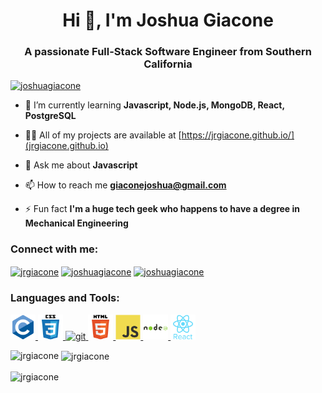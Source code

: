 <h1 align="center">Hi 👋, I'm Joshua Giacone</h1>
<h3 align="center">A passionate Full-Stack Software Engineer from Southern California</h3>

<p align="left"> <a href="https://twitter.com/joshuagiacone" target="blank"><img src="https://img.shields.io/twitter/follow/joshuagiacone?logo=twitter&style=for-the-badge" alt="joshuagiacone" /></a> </p>

- 🌱 I’m currently learning **Javascript, Node.js, MongoDB, React, PostgreSQL**

- 👨‍💻 All of my projects are available at [https://jrgiacone.github.io/](jrgiacone.github.io)

- 💬 Ask me about **Javascript**

- 📫 How to reach me **giaconejoshua@gmail.com**

- ⚡ Fun fact **I'm a huge tech geek who happens to have a degree in Mechanical Engineering**

<h3 align="left">Connect with me:</h3>
<p align="left">
<a href="https://codepen.io/jrgiacone" target="blank"><img align="center" src="https://raw.githubusercontent.com/rahuldkjain/github-profile-readme-generator/master/src/images/icons/Social/codepen.svg" alt="jrgiacone" height="30" width="40" /></a>
<a href="https://twitter.com/joshuagiacone" target="blank"><img align="center" src="https://raw.githubusercontent.com/rahuldkjain/github-profile-readme-generator/master/src/images/icons/Social/twitter.svg" alt="joshuagiacone" height="30" width="40" /></a>
<a href="https://linkedin.com/in/joshuagiacone" target="blank"><img align="center" src="https://raw.githubusercontent.com/rahuldkjain/github-profile-readme-generator/master/src/images/icons/Social/linked-in-alt.svg" alt="joshuagiacone" height="30" width="40" /></a>
</p>

<h3 align="left">Languages and Tools:</h3>
<p align="left"> <a href="https://www.cprogramming.com/" target="_blank" rel="noreferrer"> <img src="https://raw.githubusercontent.com/devicons/devicon/master/icons/c/c-original.svg" alt="c" width="40" height="40"/> </a> <a href="https://www.w3schools.com/css/" target="_blank" rel="noreferrer"> <img src="https://raw.githubusercontent.com/devicons/devicon/master/icons/css3/css3-original-wordmark.svg" alt="css3" width="40" height="40"/> </a> <a href="https://git-scm.com/" target="_blank" rel="noreferrer"> <img src="https://www.vectorlogo.zone/logos/git-scm/git-scm-icon.svg" alt="git" width="40" height="40"/> </a> <a href="https://www.w3.org/html/" target="_blank" rel="noreferrer"> <img src="https://raw.githubusercontent.com/devicons/devicon/master/icons/html5/html5-original-wordmark.svg" alt="html5" width="40" height="40"/> </a> <a href="https://developer.mozilla.org/en-US/docs/Web/JavaScript" target="_blank" rel="noreferrer"> <img src="https://raw.githubusercontent.com/devicons/devicon/master/icons/javascript/javascript-original.svg" alt="javascript" width="40" height="40"/> </a> <a href="https://nodejs.org" target="_blank" rel="noreferrer"> <img src="https://raw.githubusercontent.com/devicons/devicon/master/icons/nodejs/nodejs-original-wordmark.svg" alt="nodejs" width="40" height="40"/> </a> <a href="https://reactjs.org/" target="_blank" rel="noreferrer"> <img src="https://raw.githubusercontent.com/devicons/devicon/master/icons/react/react-original-wordmark.svg" alt="react" width="40" height="40"/> </a> </p>

<p><img align="left" src="https://github-readme-stats.vercel.app/api/top-langs?username=jrgiacone&show_icons=true&locale=en&layout=compact" alt="jrgiacone" /></p>

<p>&nbsp;<img align="center" src="https://github-readme-stats.vercel.app/api?username=jrgiacone&show_icons=true&locale=en" alt="jrgiacone" /></p>

<p><img align="center" src="https://github-readme-streak-stats.herokuapp.com/?user=jrgiacone&" alt="jrgiacone" /></p>

